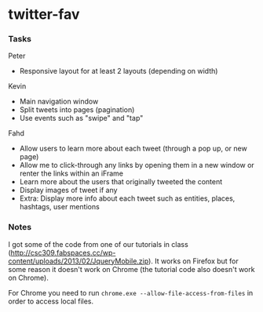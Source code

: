 twitter-fav
===========

### Tasks ###

Peter
- Responsive layout for at least 2 layouts (depending on width)

Kevin

- Main navigation window
- Split tweets into pages (pagination)
- Use events such as "swipe" and "tap"

Fahd

- Allow users to learn more about each tweet (through a pop up, or new page)
- Allow me to click-through any links by opening them in a new window or renter the links within an iFrame
- Learn more about the users that originally tweeted the content
- Display images of tweet if any
- Extra: Display more info about each tweet such as entities, places, hashtags, user mentions


### Notes ###
I got some of the code from one of our tutorials in class (http://csc309.fabspaces.cc/wp-content/uploads/2013/02/JqueryMobile.zip).
It works on Firefox but for some reason it doesn't work on Chrome (the tutorial code also doesn't work on Chrome).

For Chrome you need to run ```chrome.exe --allow-file-access-from-files``` in order to access local files.
